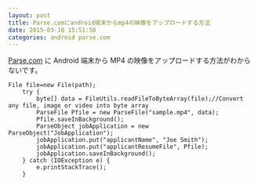 ```yaml
---
layout: post
title: Parse.comにandroid端末からmp4の映像をアップロードする方法
date: 2015-03-16 15:51:58
categories: android parse.com
---
```

<!-- {% raw %} -->
<p><a href="https://parse.com/" rel="nofollow">Parse.com</a> に Android 端末から MP4 の映像をアップロードする方法がわからないです。</p>

<pre><code>File file=new File(path);
    try {
        byte[] data = FileUtils.readFileToByteArray(file);//Convert any file, image or video into byte array
        ParseFile Pfile = new ParseFile("sample.mp4", data);
        Pfile.saveInBackground();
        ParseObject jobApplication = new ParseObject("JobApplication");
        jobApplication.put("applicantName", "Joe Smith");
        jobApplication.put("applicantResumeFile", Pfile);
        jobApplication.saveInBackground();
    } catch (IOException e) {
        e.printStackTrace();
    }
</code></pre>
<!-- {% endraw %} -->
